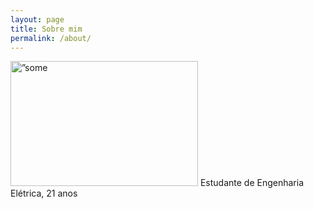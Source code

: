 ```yaml
---
layout: page
title: Sobre mim
permalink: /about/
---
```

<!doctype html>
<html>
<body>
<img src=”images/logo.png” alt=”some text” width=300 height=200>
</body>
</html>
Estudante de Engenharia Elétrica, 21 anos
